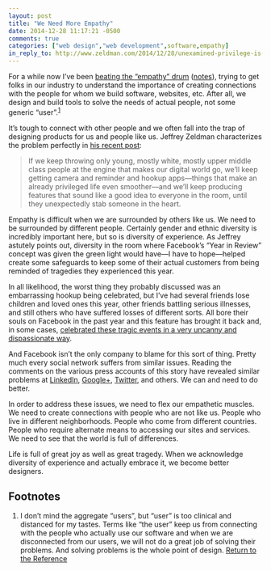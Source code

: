 ```yaml
---
layout: post
title: "We Need More Empathy"
date: 2014-12-28 11:17:21 -0500
comments: true
categories: ["web design","web development",software,empathy]
in_reply_to: http://www.zeldman.com/2014/12/28/unexamined-privilege-is-the-real-source-of-cruelty-in-facebooks-your-year-in-review/
---
```


For a while now I’ve been [beating the “empathy” drum](http://www.slideshare.net/AaronGustafson/designing-with-empathy-breaking-development-nashville-2013) ([notes](http://www.lukew.com/ff/entry.asp?1810)), trying to get folks in our industry to understand the importance of creating connections with the people for whom we build software, websites, etc. After all, we design and build tools to solve the needs of actual people, not some generic “user”.<!-- more --><sup><a href="#fn-1" id="ref-1">1</a></sup>

It’s tough to connect with other people and we often fall into the trap of designing products for us and people like us. Jeffrey Zeldman characterizes the problem perfectly in [his recent post](http://www.zeldman.com/2014/12/28/unexamined-privilege-is-the-real-source-of-cruelty-in-facebooks-your-year-in-review/):

> If we keep throwing only young, mostly white, mostly upper middle class people at the engine that makes our digital world go, we’ll keep getting camera and reminder and hookup apps—things that make an already privileged life even smoother—and we’ll keep producing features that sound like a good idea to everyone in the room, until they unexpectedly stab someone in the heart.

Empathy is difficult when we are surrounded by others like us. We need to be surrounded by different people. Certainly gender and ethnic diversity is incredibly important here, but so is diversity of experience. As Jeffrey astutely points out, diversity in the room where Facebook’s “Year in Review” concept was given the green light would have—I have to hope—helped create some safeguards to keep some of their actual customers from being reminded of tragedies they experienced this year.

In all likelihood, the worst thing they probably discussed was an embarrassing hookup being celebrated, but I’ve had several friends lose children and loved ones this year, other friends battling serious illnesses, and still others who have suffered losses of different sorts. All bore their souls on Facebook in the past year and this feature has brought it back and, in some cases, [celebrated these tragic events in a very uncanny and dispassionate way](http://meyerweb.com/eric/thoughts/2014/12/24/inadvertent-algorithmic-cruelty/).

And Facebook isn’t the only company to blame for this sort of thing. Pretty much every social network suffers from similar issues. Reading the comments on the various press accounts of this story have revealed similar problems at [LinkedIn](http://arstechnica.com/business/2014/12/facebook-apologizes-for-morbid-results-with-its-year-in-review-nag/?comments=1&post=28196195#comment-28196195), [Google+](http://arstechnica.com/business/2014/12/facebook-apologizes-for-morbid-results-with-its-year-in-review-nag/?comments=1&post=28196709#comment-28196709), [Twitter](http://www.deathanddigitallegacy.com/2010/08/05/twitter-recommends-dead-friends/), and others. We can and need to do better.

In order to address these issues, we need to flex our empathetic muscles. We need to create connections with people who are not like us. People who live in different neighborhoods. People who come from different countries. People who require alternate means to accessing our sites and services. We need to see that the world is full of differences.

Life is full of great joy as well as great tragedy. When we acknowledge diversity of experience and actually embrace it, we become better designers.


<section class="module module--footnotes footnotes">
	<h1>Footnotes</h1>
	<ol class="footnotes__list">
		<li class="footnotes__item"><a id="fn-1">I don’t mind the aggregate “users”, but “user” is too clinical and distanced for my tastes. Terms like “the user” keep us from connecting with the people who actually use our software and when we are disconnected from our users, we will not do a great job of solving their problems. And solving problems is the whole point of design.</a> <a class="footnotes__return" href="#ref-1">Return to the Reference</a></li>
	</ol>
</section>